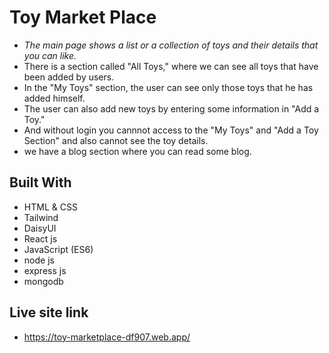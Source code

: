 # Toy Market Place

- _The main page shows a list or a collection of toys and their details that you can like._
- There is a section called "All Toys," where we can see all toys that have been added by users.
- In the "My Toys" section, the user can see only those toys that he has added himself.
- The user can also add new toys by entering some information in "Add a Toy."
- And without login you cannnot access to the "My Toys" and "Add a Toy Section" and also cannot see the toy details.
- we have a blog section where you can read some blog.

## Built With

- HTML & CSS
- Tailwind
- DaisyUI
- React js
- JavaScript (ES6)
- node js
- express js
- mongodb

## Live site link

- https://toy-marketplace-df907.web.app/
